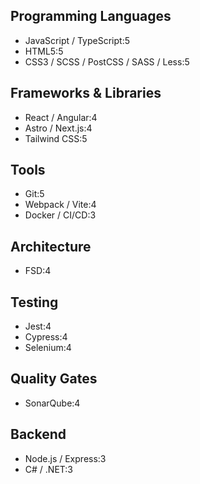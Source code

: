 ## Programming Languages
- JavaScript / TypeScript:5
- HTML5:5
- CSS3 / SCSS / PostCSS / SASS / Less:5

## Frameworks & Libraries
- React / Angular:4
- Astro / Next.js:4
- Tailwind CSS:5

## Tools
- Git:5
- Webpack / Vite:4
- Docker / CI/CD:3

## Architecture
- FSD:4

## Testing
- Jest:4
- Cypress:4
- Selenium:4

## Quality Gates
- SonarQube:4

## Backend
- Node.js / Express:3
- C# / .NET:3


